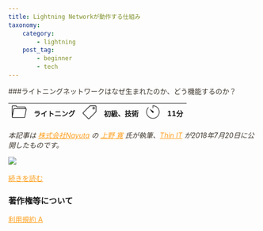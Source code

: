 ```yaml
---
title: Lightning Networkが動作する仕組み
taxonomy:
    category:
        - lightning
    post_tag:
        - beginner
        - tech
---
```


<style>
img[alt*="Category"], 
img[alt*="Tag"], 
img[alt*="Time"] {
    width:30px;
    height:30px;
    object-fit: cover;
}
p {
    color: #3d362d;
}
a {
    color: #ff9f1c;
}
a:hover {
    color: #2ec4b6;
}
</style>

<script type="text/javascript" src="//ajax.googleapis.com/ajax/libs/jquery/1.10.2/jquery.min.js"></script>
<script language="JavaScript">
$(document).ready( function () {
   $("a[href^='http']:not([href*='" + location.hostname + "'])").attr('target', '_blank');
})
</script>
###ライトニングネットワークはなぜ生まれたのか、どう機能するのか？

|  ![Category](/_images/category.png)  |  ライトニング |  ![Tag](/_images/tag.png)  |  初級、技術  | ![Time](/_images/timer.png)  |  11分  |
| ---- | ---- | ---- | ---- | ---- | ---- |

*本記事は [株式会社Nayuta](https://nayuta.co/ja) の [上野 寛](https://twitter.com/nayuta_ueno) 氏が執筆、[Thin IT](https://thinkit.co.jp/) が2018年7月20日に公開したものです。*


[![ ](/_images/how_lightning_network_works_2.jpeg)](https://thinkit.co.jp/article/14548)

[続きを読む](https://thinkit.co.jp/article/14548)


### 著作権等について
[利用規約 A](https://lostinbitcoin.jp/copyright/#uaa)